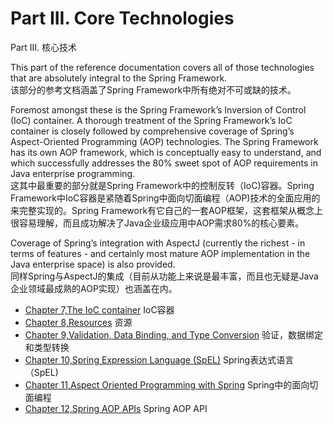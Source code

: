 # Part III. Core Technologies

Part III. 核心技术

This part of the reference documentation covers all of those technologies that are absolutely integral to the Spring Framework.  
该部分的参考文档涵盖了Spring Framework中所有绝对不可或缺的技术。

Foremost amongst these is the Spring Framework’s Inversion of Control \(IoC\) container. A thorough treatment of the Spring Framework’s IoC container is closely followed by comprehensive coverage of Spring’s Aspect-Oriented Programming \(AOP\) technologies. The Spring Framework has its own AOP framework, which is conceptually easy to understand, and which successfully addresses the 80% sweet spot of AOP requirements in Java enterprise programming.  
这其中最重要的部分就是Spring Framework中的控制反转（IoC\)容器。Spring Framework中IoC容器是紧随着Spring中面向切面编程（AOP\)技术的全面应用的来完整实现的。Spring Framework有它自己的一套AOP框架，这套框架从概念上很容易理解，而且成功解决了Java企业级应用中AOP需求80%的核心要素。

Coverage of Spring’s integration with AspectJ \(currently the richest - in terms of features - and certainly most mature AOP implementation in the Java enterprise space\) is also provided.  
同样Spring与AspectJ的集成（目前从功能上来说是最丰富，而且也无疑是Java企业领域最成熟的AOP实现）也涵盖在内。

* [Chapter 7,The IoC container](https://docs.spring.io/spring/docs/current/spring-framework-reference/htmlsingle/#beans) IoC容器
* [Chapter 8,Resources](https://docs.spring.io/spring/docs/current/spring-framework-reference/htmlsingle/#resources)  资源
* [Chapter 9,Validation, Data Binding, and Type Conversion](https://docs.spring.io/spring/docs/current/spring-framework-reference/htmlsingle/#validation) 验证，数据绑定和类型转换
* [Chapter 10,Spring Expression Language \(SpEL\)](https://docs.spring.io/spring/docs/current/spring-framework-reference/htmlsingle/#expressions) Spring表达式语言（SpEL\)
* [Chapter 11,Aspect Oriented Programming with Spring](https://docs.spring.io/spring/docs/current/spring-framework-reference/htmlsingle/#aop) Spring中的面向切面编程
* [Chapter 12,Spring AOP APIs](https://docs.spring.io/spring/docs/current/spring-framework-reference/htmlsingle/#aop-api)  Spring AOP API



